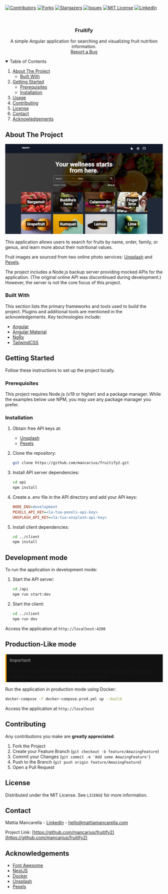 <!--
*** Thanks for checking out the Best-README-Template. If you have a suggestion
*** that would make this better, please fork the repo and create a pull request
*** or simply open an issue with the tag "enhancement".
*** Thanks again! Now go create something AMAZING! :D
-->



<!-- PROJECT SHIELDS -->
<!--
*** I'm using markdown "reference style" links for readability.
*** Reference links are enclosed in brackets [ ] instead of parentheses ( ).
*** See the bottom of this document for the declaration of the reference variables
*** for contributors-url, forks-url, etc. This is an optional, concise syntax you may use.
*** https://www.markdownguide.org/basic-syntax/#reference-style-links
-->
[![Contributors][contributors-shield]][contributors-url]
[![Forks][forks-shield]][forks-url]
[![Stargazers][stars-shield]][stars-url]
[![Issues][issues-shield]][issues-url]
[![MIT License][license-shield]][license-url]
[![LinkedIn][linkedin-shield]][linkedin-url]



<!-- PROJECT LOGO -->
<br />
<p align="center">
  <h3 align="center">Fruitify</h3>
  <p align="center">
    A simple Angular application for searching and visualizing fruit nutrition information.
    <br />
    <a href="https://github.com/mancarius/fruitify2/issues">Report a Bug</a>
  </p>
</p>

<!-- TABLE OF CONTENTS -->
<details open="open">
  <summary>Table of Contents</summary>
  <ol>
    <li>
      <a href="#about-the-project">About The Project</a>
      <ul>
        <li><a href="#built-with">Built With</a></li>
      </ul>
    </li>
    <li>
      <a href="#getting-started">Getting Started</a>
      <ul>
        <li><a href="#prerequisites">Prerequisites</a></li>
        <li><a href="#installation">Installation</a></li>
      </ul>
    </li>
    <li><a href="#usage">Usage</a></li>
    <li><a href="#contributing">Contributing</a></li>
    <li><a href="#license">License</a></li>
    <li><a href="#contact">Contact</a></li>
    <li><a href="#acknowledgements">Acknowledgements</a></li>
  </ol>
</details>

<!-- ABOUT THE PROJECT -->
## About The Project

![Product Screenshot][product-screenshot]

This application allows users to search for fruits by name, order, family, or genus, and learn more about their nutritional values.

Fruit images are sourced from two online photo services: [Unsplash](https://www.unsplash.com/) and [Pexels](https://www.pexels.com/).

The project includes a Node.js backup server providing mocked APIs for the application. (The original online API was discontinued during development.) However, the server is not the core focus of this project.

### Built With

This section lists the primary frameworks and tools used to build the project. Plugins and additional tools are mentioned in the acknowledgements. Key technologies include:

* [Angular](https://v18.angular.dev)
* [Angular Material](https://v18.material.angular.io)
* [NgRx](https://ngrx.io)
* [TailwindCSS](https://tailwindcss.com)

<!-- GETTING STARTED -->
## Getting Started

Follow these instructions to set up the project locally.

### Prerequisites

This project requires Node.js (v19 or higher) and a package manager. While the examples below use NPM, you may use any package manager you prefer.

### Installation

1. Obtain free API keys at:
   * [Unsplash](https://unsplash.com/developers)
   * [Pexels](https://www.pexels.com/api/)

2. Clone the repository:
   ```sh
   git clone https://github.com/mancarius/fruitify2.git
3. Install API server dependencies:
   ```sh
   cd api
   npm install
   ```
4. Create a .env file in the API directory and add your API keys:
   ```ini
   NODE_ENV=development
   PEXELS_API_KEY=<la-tua-pexels-api-key>
   UNSPLASH_API_KEY=<la-tua-unsplash-api-key>
   ```
5. Install client dependencies:
   ```sh
   cd ../client
   npm install
   ```

## Development mode

To run the application in development mode:

1. Start the API server:
   ```sh
   cd /api
   npm run start:dev
   ```
2. Start the client:
   ```sh
   cd ../client
   npm run dev
   ```
Access the application at `http://localhost:4200`

## Production-Like mode

<div style="background-color:#111; border-left: 4px solid orange">
  <h4 style="color:gray;padding:10px; padding-bottom:0">Important</h4>
  <p style="padding:10px; padding-top:0">
  You must have a container management tool (e.g., <a href="https://www.docker.com">Docker</a> or <a href="https://podman.io/">Podman</a>) installed on your machine to run this command.
  </p>
</div>

Run the application in production mode using Docker:

  ```sh
  docker-compose -f docker-compose.prod.yml up --build
  ```

Access the application at `http://localhost`

<!-- CONTRIBUTING -->
## Contributing

Any contributions you make are **greatly appreciated**.

1. Fork the Project
2. Create your Feature Branch (`git checkout -b feature/AmazingFeature`)
3. Commit your Changes (`git commit -m 'Add some AmazingFeature'`)
4. Push to the Branch (`git push origin feature/AmazingFeature`)
5. Open a Pull Request



<!-- LICENSE -->
## License

Distributed under the MIT License. See `LICENSE` for more information.


<!-- CONTACT -->
## Contact

Mattia Mancarella - [LinkedIn](https://www.linkedin.com/in/mattia-mancarella/) - hello@mattiamancarella.com

Project Link: [https://github.com/mancarius/fruitify2](https://github.com/mancarius/fruitify2)



<!-- ACKNOWLEDGEMENTS -->
## Acknowledgements

* [Font Awesome](https://fontawesome.com)
* [NestJS](https://nestjs.com)
* [Docker](https://www.docker.com)
* [Unsplash](https://unsplash.com/)
* [Pexels](https://www.pexels.com/)





<!-- MARKDOWN LINKS & IMAGES -->
<!-- https://www.markdownguide.org/basic-syntax/#reference-style-links -->
[contributors-shield]: https://img.shields.io/github/contributors/mancarius/fruitify2.svg?style=for-the-badge
[contributors-url]: https://github.com/mancarius/fruitify2/graphs/contributors
[forks-shield]: https://img.shields.io/github/forks/mancarius/fruitify2?style=for-the-badge
[forks-url]: https://github.com/mancarius/fruitify2/network/members
[stars-shield]: https://img.shields.io/github/stars/mancarius/fruitify.svg?style=for-the-badge
[stars-url]: https://github.com/mancarius/fruitify/stargazers
[issues-shield]: https://img.shields.io/github/issues/mancarius/fruitify2.svg?style=for-the-badge
[issues-url]: https://github.com/mancarius/fruitify2/issues
[license-shield]: https://img.shields.io/github/license/mancarius/fruitify2.svg?style=for-the-badge
[license-url]: https://github.com/othneildrew/Best-README-Template/blob/master/LICENSE.txt
[linkedin-shield]: https://img.shields.io/badge/-LinkedIn-black.svg?style=for-the-badge&logo=linkedin&colorB=555
[linkedin-url]: https://linkedin.com/in/mattia-mancarella
[product-screenshot]: ./screenshot.jpg
